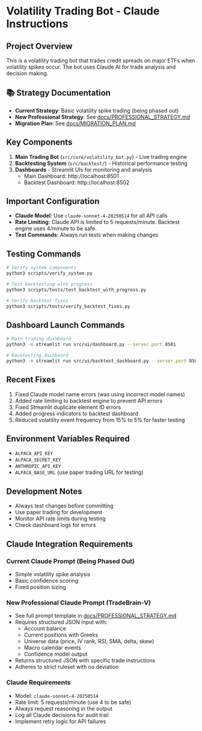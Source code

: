 # Volatility Trading Bot - Claude Instructions

## Project Overview
This is a volatility trading bot that trades credit spreads on major ETFs when volatility spikes occur. The bot uses Claude AI for trade analysis and decision making.

## 📚 Strategy Documentation
- **Current Strategy**: Basic volatility spike trading (being phased out)
- **New Professional Strategy**: See [docs/PROFESSIONAL_STRATEGY.md](docs/PROFESSIONAL_STRATEGY.md)
- **Migration Plan**: See [docs/MIGRATION_PLAN.md](docs/MIGRATION_PLAN.md)

## Key Components
1. **Main Trading Bot** (`src/core/volatility_bot.py`) - Live trading engine
2. **Backtesting System** (`src/backtest/`) - Historical performance testing
3. **Dashboards** - Streamlit UIs for monitoring and analysis
   - Main Dashboard: http://localhost:8501
   - Backtest Dashboard: http://localhost:8502

## Important Configuration
- **Claude Model**: Use `claude-sonnet-4-20250514` for all API calls
- **Rate Limiting**: Claude API is limited to 5 requests/minute. Backtest engine uses 4/minute to be safe.
- **Test Commands**: Always run tests when making changes

## Testing Commands
```bash
# Verify system components
python3 scripts/verify_system.py

# Test backtesting with progress
python3 scripts/tests/test_backtest_with_progress.py

# Verify backtest fixes
python3 scripts/tests/verify_backtest_fixes.py
```

## Dashboard Launch Commands
```bash
# Main trading dashboard
python3 -m streamlit run src/ui/dashboard.py --server.port 8501

# Backtesting dashboard
python3 -m streamlit run src/ui/backtest_dashboard.py --server.port 8502
```

## Recent Fixes
1. Fixed Claude model name errors (was using incorrect model names)
2. Added rate limiting to backtest engine to prevent API errors
3. Fixed Streamlit duplicate element ID errors
4. Added progress indicators to backtest dashboard
5. Reduced volatility event frequency from 15% to 5% for faster testing

## Environment Variables Required
- `ALPACA_API_KEY`
- `ALPACA_SECRET_KEY`
- `ANTHROPIC_API_KEY`
- `ALPACA_BASE_URL` (use paper trading URL for testing)

## Development Notes
- Always test changes before committing
- Use paper trading for development
- Monitor API rate limits during testing
- Check dashboard logs for errors

## Claude Integration Requirements

### Current Claude Prompt (Being Phased Out)
- Simple volatility spike analysis
- Basic confidence scoring
- Fixed position sizing

### New Professional Claude Prompt (TradeBrain-V)
- See full prompt template in [docs/PROFESSIONAL_STRATEGY.md](docs/PROFESSIONAL_STRATEGY.md)
- Requires structured JSON input with:
  - Account balance
  - Current positions with Greeks
  - Universe data (price, IV rank, RSI, SMA, delta, skew)
  - Macro calendar events
  - Confidence model output
- Returns structured JSON with specific trade instructions
- Adheres to strict ruleset with no deviation

### Claude Requirements
- Model: `claude-sonnet-4-20250514`
- Rate limit: 5 requests/minute (use 4 to be safe)
- Always request reasoning in the output
- Log all Claude decisions for audit trail
- Implement retry logic for API failures
